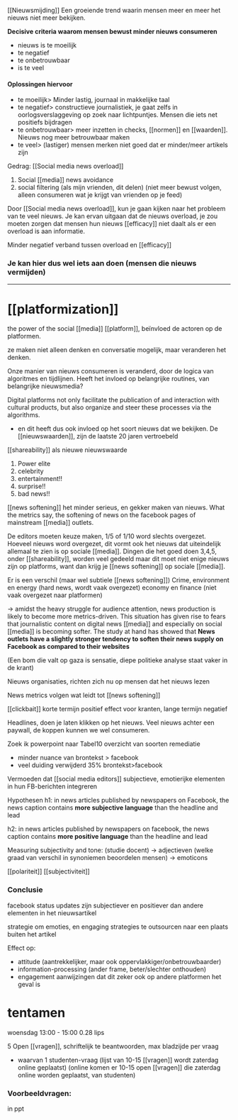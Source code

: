 
[[Nieuwsmijding]]
Een groeiende trend waarin mensen meer en meer het nieuws niet meer bekijken. 

**Decisive criteria waarom mensen bewust minder nieuws consumeren**
- nieuws is te moeilijk
- te negatief
- te onbetrouwbaar
- is te veel

#### Oplossingen hiervoor
- te moeilijk> Minder lastig, journaal in makkelijke taal
- te negatief> constructieve journalistiek, je gaat zelfs in oorlogsverslaggeving op zoek naar lichtpuntjes. Mensen die iets net positiefs bijdragen
- te onbetrouwbaar> meer inzetten in checks, [[normen]] en [[waarden]]. Nieuws nog meer betrouwbaar maken
- te veel> (lastiger) mensen merken niet goed dat er minder/meer artikels zijn


Gedrag: [[Social media news overload]]
1. Social [[media]] news avoidance
2. social filtering (als mijn vrienden, dit delen) (niet meer bewust volgen, alleen consumeren wat je krijgt van vrienden op je feed)


Door [[Social media news overload]], kun je gaan kijken naar het probleem van te veel nieuws.
Je kan ervan uitgaan dat de nieuws overload, je zou moeten zorgen dat mensen hun nieuws [[efficacy]] niet daalt als er een overload is aan informatie.

Minder negatief verband tussen overload en [[efficacy]]

### Je kan hier dus wel iets aan doen (mensen die nieuws vermijden)


---

# [[platformization]]
the power of the social [[media]] [[platform]], beïnvloed de actoren op de platformen.

ze maken niet alleen denken en conversatie mogelijk, maar veranderen het denken. 

Onze manier van nieuws consumeren is veranderd, door de logica van algoritmes en tijdlijnen.
Heeft het invloed op belangrijke routines, van belangrijke nieuwsmedia?

Digital platforms not only facilitate the publication of and interaction with cultural products, but also organize and steer these processes via the algorithms.

- en dit heeft dus ook invloed op het soort nieuws dat we bekijken.
De [[nieuwswaarden]], zijn de laatste 20 jaren vertroebeld


[[shareability]] als nieuwe nieuwswaarde
1. Power elite
2. celebrity
3. entertainment!!
4. surprise!!
5. bad news!!

[[news softening]] het minder serieus, en gekker maken van nieuws.
What the metrics say, the softening of news on the facebook pages of mainstream [[media]] outlets.

De editors moeten keuze maken, 1/5 of 1/10 word slechts overgezet. Hoeveel nieuws word overgezet, dit vormt ook het nieuws dat uiteindelijk allemaal te zien is op sociale [[media]].
Dingen die het goed doen 3,4,5, onder [[shareability]], worden veel gedeeld maar dit moet niet enige nieuws zijn op platforms, want dan krijg je [[news softening]] op sociale [[media]].


Er is een verschil (maar wel subtiele [[news softening]])
Crime, environment en energy (hard news, wordt vaak overgezet)
	economy en finance (niet vaak overgezet naar platformen)

-> amidst the heavy struggle for audience attention, news production is likely to become more metrics-driven. This situation has given rise to fears that journalistic content on digital news [[media]] and especially on social [[media]] is becoming softer. The study at hand has showed that **News outlets have a slightly stronger tendency to soften their news supply on Facebook as compared to their websites** 

(Een bom die valt op gaza is sensatie, diepe politieke analyse staat vaker in de krant)

Nieuws organisaties, richten zich nu op mensen dat het nieuws lezen

News metrics volgen wat leidt tot [[news softening]]

[[clickbait]]
korte termijn positief effect voor kranten, lange termijn negatief

Headlines, doen je laten klikken op het nieuws.
Veel nieuws achter een paywall, de koppen kunnen we wel consumeren. 


Zoek ik powerpoint naar Tabel10 overzicht van soorten remediatie
- minder nuance van brontekst > facebook
- veel duiding verwijderd 35% brontekst>facebook


Vermoeden dat [[social media editors]] subjectieve, emotierijke elementen in hun FB-berichten integreren

Hypothesen
h1: in news articles published by newspapers on Facebook, the news caption contains **more subjective language** than the headline and lead

h2: in news articles published by newspapers on facebook, the news caption contains **more positive language** than the headline and lead

Measuring subjectivity and tone: (studie docent)
-> adjectieven (welke graad van verschil in synoniemen beoordelen mensen)
-> emoticons 

[[polariteit]]
[[subjectiviteit]]

### Conclusie
facebook status updates zijn subjectiever en positiever dan andere elementen in het nieuwsartikel

strategie om emoties, en engaging strategies te outsourcen naar een plaats buiten het artikel

Effect op:
- attitude (aantrekkelijker, maar ook oppervlakkiger/onbetrouwbaarder)
- information-processing (ander frame, beter/slechter onthouden)
- engagement
aanwijzingen dat dit zeker ook op andere platformen het geval is

# tentamen
woensdag 13:00 - 15:00
0.28 lips

5 Open [[vragen]], schriftelijk te beantwoorden, max bladzijde per vraag
- waarvan 1 studenten-vraag (lijst van 10-15 [[vragen]] wordt zaterdag online geplaatst)
(online komen er 10-15 open [[vragen]] die zaterdag online worden geplaatst, van studenten)


### Voorbeeldvragen:
in ppt

